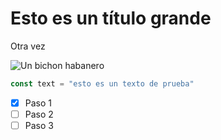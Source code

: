 # Esto es un título grande
Otra vez

![Un bichon habanero](https://static.miscota.com/consejos/wp-content/uploads/2016/09/dog-929044_960_720-720x480.jpg)


``` javascript
const text = "esto es un texto de prueba"

```


- [x] Paso 1 
- [ ] Paso 2
- [ ] Paso 3
